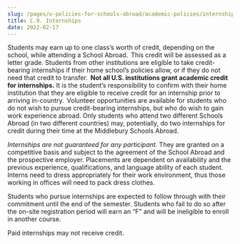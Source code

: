 ```yaml
---
slug: /pages/v-policies-for-schools-abroad/academic-policies/internships
title: C.9. Internships
date: 2022-02-17
---
```

Students may earn up to one class’s worth of credit, depending on the school, while attending a School Abroad.  This credit will be assessed as a letter grade. Students from other institutions are eligible to take credit-bearing internships if their home school’s policies allow, or if they do not need that credit to transfer.  **Not all U.S. institutions grant academic credit for internships.** It is the student’s responsibility to confirm with their home institution that they are eligible to receive credit for an internship prior to arriving in-country.  Volunteer opportunities are available for students who do not wish to pursue credit-bearing internships, but who do wish to gain work experience abroad. Only students who attend two different Schools Abroad (in two different countries) may, potentially, do two internships for credit during their time at the Middlebury Schools Abroad. 

_Internships are not guaranteed for any participant_. They are granted on a competitive basis and subject to the agreement of the School Abroad and the prospective employer. Placements are dependent on availability and the previous experience, qualifications, and language ability of each student.  Interns need to dress appropriately for their work environment, thus those working in offices will need to pack dress clothes. 

Students who pursue internships are expected to follow through with their commitment until the end of the semester. Students who fail to do so after the on-site registration period will earn an “F” and will be ineligible to enroll in another course. 

Paid internships may not receive credit.